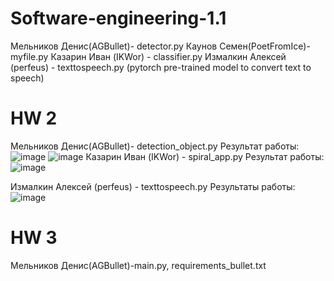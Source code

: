 # Software-engineering-1.1
Мельников Денис(AGBullet)- detector.py
Каунов Семен(PoetFromIce)- myfile.py 
Казарин Иван (IKWor) - classifier.py
Измалкин Алексей (perfeus) - texttospeech.py (pytorch pre-trained model to convert text to speech)
# HW 2
Мельников Денис(AGBullet)- detection_object.py
Результат работы: 
![image](https://github.com/AGBullet/Software-engineering-1.1/assets/78823503/0b1aface-dbc1-49ed-b6c0-7588f552ed15)
![image](https://github.com/AGBullet/Software-engineering-1.1/assets/78823503/530c6fdd-8a25-4594-8c67-aa93f4d0f169)
Казарин Иван (IKWor) - spiral_app.py
Результат работы:
![image](https://github.com/AGBullet/Software-engineering-1.1/assets/149700414/32f451c7-1b69-4847-9685-8c0dad2c7df4)

Измалкин Алексей (perfeus) - texttospeech.py
Результаты работы:
![image](https://github.com/AGBullet/Software-engineering-1.1/assets/48157562/9b652637-4bc5-47b9-9473-54a39294c011)

# HW 3
Мельников Денис(AGBullet)-main.py, requirements_bullet.txt
